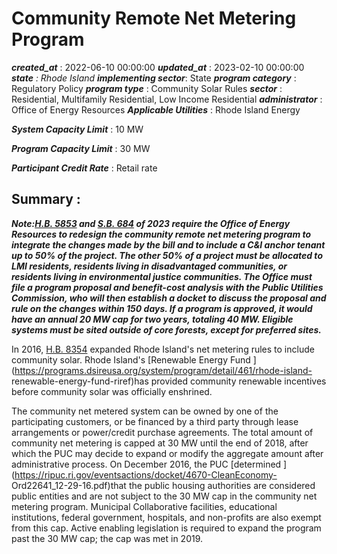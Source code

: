 # Community Remote Net Metering Program 
 ***created_at*** : 2022-06-10 00:00:00 
 ***updated_at*** : 2023-02-10 00:00:00 
 ***state** : Rhode Island 
 **implementing sector***: State 
 ***program category*** : Regulatory Policy 
 ***program type*** : Community Solar Rules 
 ***sector*** : Residential, Multifamily Residential, Low Income Residential 
 ***administrator*** : Office of Energy Resources 
 ***Applicable Utilities*** : Rhode Island Energy

 
 ***System Capacity Limit*** : 10 MW

 
 ***Program Capacity Limit*** : 30 MW

 
 ***Participant Credit Rate*** : Retail rate

 
 ## Summary : 
 _**Note:[H.B.
5853](http://webserver.rilegislature.gov/BillText/BillText23/HouseText23/H5853A.pdf)
and [S.B.
684](http://webserver.rilegislature.gov/BillText/BillText23/SenateText23/S0684A.pdf)
of 2023 require the Office of Energy Resources to redesign the community
remote net metering program to integrate the changes made by the bill and to
include a C&I anchor tenant up to 50% of the project. The other 50% of a
project must be allocated to LMI residents, residents living in disadvantaged
communities, or residents living in environmental justice communities. The
Office must file a program proposal and benefit-cost analysis with the Public
Utilities Commission, who will then establish a docket to discuss the proposal
and rule on the changes within 150 days. If a program is approved, it would
have an annual 20 MW cap for two years, totaling 40 MW. Eligible systems must
be sited outside of core forests, except for preferred sites.**_  

In 2016, [H.B.
8354](http://webserver.rilin.state.ri.us/BillText/BillText16/HouseText16/H8354A.pdf)
expanded Rhode Island's net metering rules to include community solar. Rhode
Island's [Renewable Energy Fund
](https://programs.dsireusa.org/system/program/detail/461/rhode-island-
renewable-energy-fund-riref)has provided community renewable incentives before
community solar was officially enshrined.  
  
The community net metered system can be owned by one of the participating
customers, or be financed by a third party through lease arrangements or
power/credit purchase agreements. The total amount of community net metering
is capped at 30 MW until the end of 2018, after which the PUC may decide to
expand or modify the aggregate amount after administrative process. On
December 2016, the PUC [determined
](https://ripuc.ri.gov/eventsactions/docket/4670-CleanEconomy-
Ord22641_12-29-16.pdf)that the public housing authorities are considered
public entities and are not subject to the 30 MW cap in the community net
metering program. Municipal Collaborative facilities, educational
institutions, federal government, hospitals, and non-profits are also exempt
from this cap. Active enabling legislation is required to expand the program
past the 30 MW cap; the cap was met in 2019.  

 
 